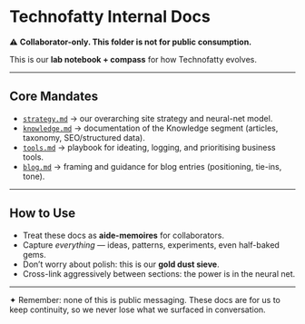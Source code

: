 # Technofatty Internal Docs

⚠️ **Collaborator-only. This folder is not for public consumption.**

This is our **lab notebook + compass** for how Technofatty evolves.

---

## Core Mandates
- [`strategy.md`](strategy.md) → our overarching site strategy and neural-net model.  
- [`knowledge.md`](knowledge.md) → documentation of the Knowledge segment (articles, taxonomy, SEO/structured data).  
- [`tools.md`](tools.md) → playbook for ideating, logging, and prioritising business tools.  
- [`blog.md`](blog.md) → framing and guidance for blog entries (positioning, tie-ins, tone).  

---

## How to Use
- Treat these docs as **aide-memoires** for collaborators.  
- Capture *everything* — ideas, patterns, experiments, even half-baked gems.  
- Don’t worry about polish: this is our **gold dust sieve**.  
- Cross-link aggressively between sections: the power is in the neural net.  

---

✦ Remember: none of this is public messaging. These docs are for us to keep continuity, so we never lose what we surfaced in conversation.

